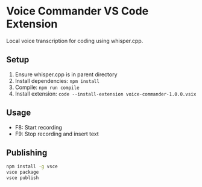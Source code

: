 # Voice Commander VS Code Extension

Local voice transcription for coding using whisper.cpp.

## Setup

1. Ensure whisper.cpp is in parent directory
2. Install dependencies: `npm install`
3. Compile: `npm run compile`
4. Install extension: `code --install-extension voice-commander-1.0.0.vsix`

## Usage

- F8: Start recording
- F9: Stop recording and insert text

## Publishing

```bash
npm install -g vsce
vsce package
vsce publish
``` 